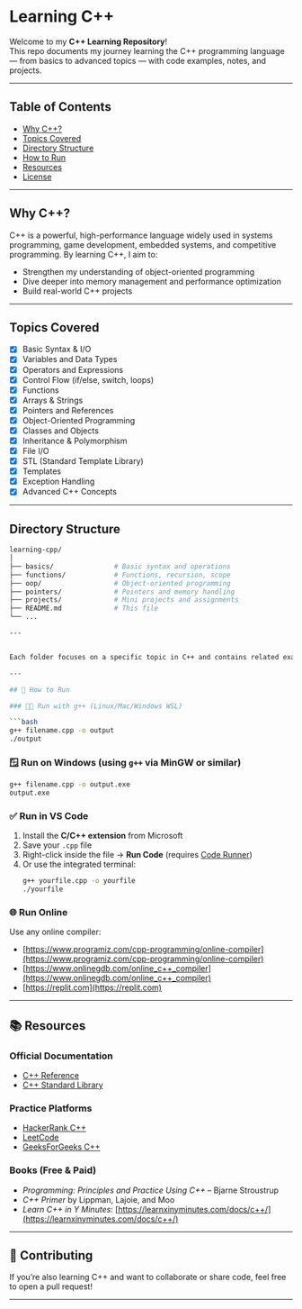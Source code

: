 # Learning C++

Welcome to my **C++ Learning Repository**!  
This repo documents my journey learning the C++ programming language — from basics to advanced topics — with code examples, notes, and projects.

---

## Table of Contents

- [Why C++?](#why-c)
- [Topics Covered](#topics-covered)
- [Directory Structure](#directory-structure)
- [How to Run](#how-to-run)
- [Resources](#resources)
- [License](#license)

---

## Why C++?

C++ is a powerful, high-performance language widely used in systems programming, game development, embedded systems, and competitive programming. By learning C++, I aim to:

- Strengthen my understanding of object-oriented programming
- Dive deeper into memory management and performance optimization
- Build real-world C++ projects

---

## Topics Covered

- [x] Basic Syntax & I/O  
- [x] Variables and Data Types  
- [x] Operators and Expressions  
- [x] Control Flow (if/else, switch, loops)  
- [x] Functions  
- [x] Arrays & Strings  
- [x] Pointers and References  
- [x] Object-Oriented Programming  
- [x] Classes and Objects  
- [x] Inheritance & Polymorphism  
- [x] File I/O  
- [x] STL (Standard Template Library)  
- [x] Templates  
- [x] Exception Handling  
- [x] Advanced C++ Concepts

---

## Directory Structure

```bash
learning-cpp/
│
├── basics/               # Basic syntax and operations
├── functions/            # Functions, recursion, scope
├── oop/                  # Object-oriented programming
├── pointers/             # Pointers and memory handling
├── projects/             # Mini projects and assignments
├── README.md             # This file
└── ...

---


Each folder focuses on a specific topic in C++ and contains related example programs and exercises.

---

## 🚀 How to Run

### 🧑‍💻 Run with g++ (Linux/Mac/Windows WSL)

```bash
g++ filename.cpp -o output
./output
```

### 🪟 Run on Windows (using `g++` via MinGW or similar)

```bash
g++ filename.cpp -o output.exe
output.exe
```

### ✅ Run in VS Code
1. Install the **C/C++ extension** from Microsoft
2. Save your `.cpp` file
3. Right-click inside the file → **Run Code** (requires [Code Runner](https://marketplace.visualstudio.com/items?itemName=formulahendry.code-runner))
4. Or use the integrated terminal:
   ```bash
   g++ yourfile.cpp -o yourfile
   ./yourfile
   ```

### 🌐 Run Online
Use any online compiler:
- [https://www.programiz.com/cpp-programming/online-compiler](https://www.programiz.com/cpp-programming/online-compiler)
- [https://www.onlinegdb.com/online_c++_compiler](https://www.onlinegdb.com/online_c++_compiler)
- [https://replit.com](https://replit.com)

---

## 📚 Resources

### Official Documentation
- [C++ Reference](https://en.cppreference.com/)
- [C++ Standard Library](https://cplusplus.com/reference/)

### Practice Platforms
- [HackerRank C++](https://www.hackerrank.com/domains/tutorials/10-days-of-cpp)
- [LeetCode](https://leetcode.com/problemset/all/)
- [GeeksForGeeks C++](https://www.geeksforgeeks.org/c-plus-plus/)

### Books (Free & Paid)
- *Programming: Principles and Practice Using C++* – Bjarne Stroustrup
- *C++ Primer* by Lippman, Lajoie, and Moo
- *Learn C++ in Y Minutes*: [https://learnxinyminutes.com/docs/c++/](https://learnxinyminutes.com/docs/c++/)

---

## 🤝 Contributing

If you’re also learning C++ and want to collaborate or share code, feel free to open a pull request!

---





